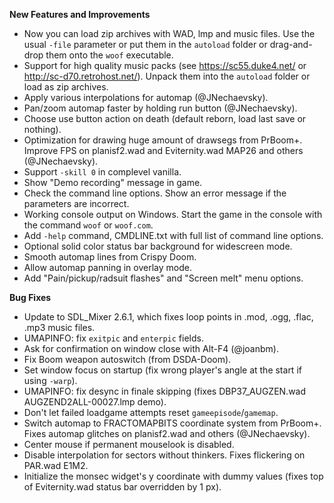 **New Features and Improvements**
* Now you can load zip archives with WAD, lmp and music files. Use the usual `-file` parameter or put them in the `autoload` folder or drag-and-drop them onto the `woof` executable.
* Support for high quality music packs (see https://sc55.duke4.net/ or http://sc-d70.retrohost.net/). Unpack them into the `autoload` folder or load as zip archives.
* Apply various interpolations for automap (@JNechaevsky).
* Pan/zoom automap faster by holding run button (@JNechaevsky).
* Choose use button action on death (default reborn, load last save or nothing).
* Optimization for drawing huge amount of drawsegs from PrBoom+. Improve FPS on planisf2.wad and Eviternity.wad MAP26 and others (@JNechaevsky).
* Support `-skill 0` in complevel vanilla.
* Show "Demo recording" message in game.
* Check the command line options. Show an error message if the parameters are incorrect.
* Working console output on Windows. Start the game in the console with the command `woof` or `woof.com`.
* Add `-help` command, CMDLINE.txt with full list of command line options.
* Optional solid color status bar background for widescreen mode.
* Smooth automap lines from Crispy Doom.
* Allow automap panning in overlay mode.
* Add "Pain/pickup/radsuit flashes" and "Screen melt" menu options.

**Bug Fixes**
* Update to SDL_Mixer 2.6.1, which fixes loop points in .mod, .ogg, .flac, .mp3 music files.
* UMAPINFO: fix `exitpic` and `enterpic` fields.
* Ask for confirmation on window close with Alt-F4 (@joanbm).
* Fix Boom weapon autoswitch (from DSDA-Doom).
* Set window focus on startup (fix wrong player's angle at the start if using `-warp`).
* UMAPINFO: fix desync in finale skipping (fixes DBP37_AUGZEN.wad AUGZEND2ALL-00027.lmp demo).
* Don't let failed loadgame attempts reset `gameepisode`/`gamemap`.
* Switch automap to FRACTOMAPBITS coordinate system from PrBoom+. Fixes automap glitches on planisf2.wad and others (@JNechaevsky).
* Center mouse if permanent mouselook is disabled.
* Disable interpolation for sectors without thinkers. Fixes flickering on PAR.wad E1M2.
* Initialize the monsec widget's y coordinate with dummy values (fixes top of Eviternity.wad status bar overridden by 1 px).
